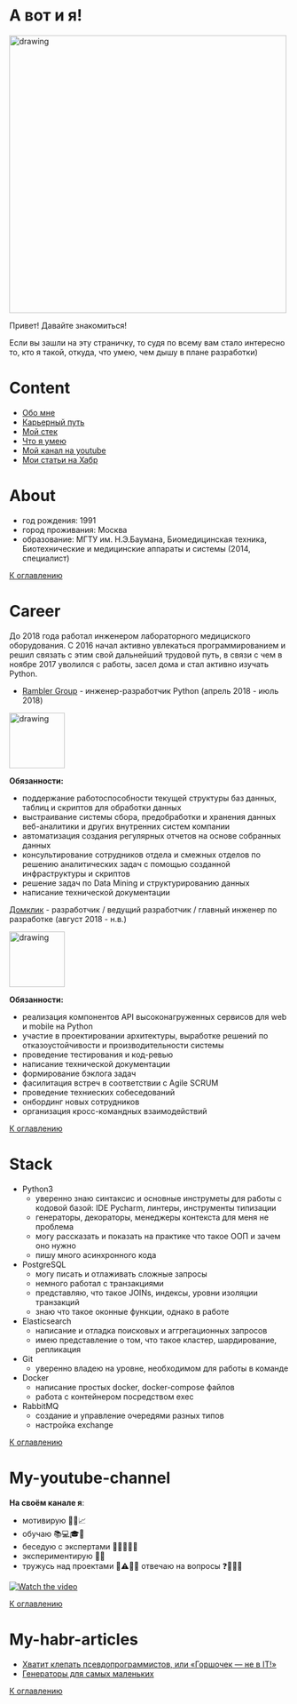 # А вот и я!
<p>
<img src="https://sun9-40.userapi.com/impg/c854220/v854220417/177618/CNRgoIT-Hnk.jpg?size=1280x720&quality=96&sign=ba7063584c8305e0084f172e19bbbe6e&type=album" alt="drawing" width="500"/>
</p>
<p>Привет! Давайте знакомиться!</p>

<p>
Если вы зашли на эту страничку, то судя по всему вам стало интересно то, кто я такой, откуда, что умею, чем дышу в 
плане разработки)</p>

# Content
- [Обо мне](#about)
- [Карьерный путь](#career)
- [Мой стек](#stack)
- [Что я умею](#skills)
- [Мой канал на youtube](#my-youtube-channel)
- [Мои статьи на Хабр](#my-habr-articles)

# About
- год рождения: 1991
- город проживания: Москва
- образование: МГТУ им. Н.Э.Баумана, Биомедицинская техника, Биотехнические и медицинские аппараты и системы (2014, специалист)

[К оглавлению](#about)

# Career
До 2018 года работал инженером лабораторного медициского оборудования. С 2016 начал активно увлекаться программированием 
и решил связать с этим свой дальнейший трудовой путь, в связи с чем в ноябре 2017 уволился с работы, засел дома и 
стал активно изучать Python.

- <a href=https://rambler-co.ru/>Rambler Group</a> - инженер-разработчик Python (апрель 2018 - июль 2018)
<p><img src="https://static.tildacdn.com/tild3230-6533-4234-b861-386363356133/logo.png" alt="drawing" width="100"/>
</p>
<div><b>Обязанности:</b></div>
<p>

- поддержание работоспособности текущей структуры баз данных, таблиц и скриптов для обработки данных
- выстраивание системы сбора, предобработки и хранения данных веб-аналитики и других внутренних систем компании
- автоматизация создания регулярных отчетов на основе собранных данных
- консультирование сотрудников отдела и смежных отделов по решению аналитических задач с помощью созданной инфраструктуры и скриптов
- решение задач по Data Mining и структурированию данных
- написание технической документации

</p>

<a href=https://domclick.ru/>Домклик</a> - разработчик / ведущий разработчик / главный инженер по разработке (август 2018 - н.в.)
<p><img src="https://domclick.ru/homepage-confered/og_logo_new.png" alt="drawing" width="100"/>
</p>
<p><b>Обязанности:</b></p>

- реализация компонентов API высоконагруженных сервисов для web и mobile на Python
- участие в проектировании архитектуры, выработке решений по отказоустойчивости и производительности системы
- проведение тестирования и код-ревью
- написание технической документации
- формирование бэклога задач
- фасилитация встреч в соответствии с Agile SCRUM
- проведение техниеских собеседований
- онбординг новых сотрудников
- организация кросс-командных взаимодействий

[К оглавлению](#about)

# Stack
- Python3
    - уверенно знаю синтаксис и основные инструметы для работы с кодовой базой: IDE Pycharm, линтеры, инструменты 
    типизации
    - генераторы, декораторы, менеджеры контекста для меня не проблема
    - могу рассказать и показать на практике что такое ООП и зачем оно нужно
    - пишу много асинхронного кода
- PostgreSQL
    - могу писать и отлаживать сложные запросы
    - немного работал с транзакциями
    - представляю, что такое JOINs, индексы, уровни изоляции транзакций
    - знаю что такое оконные функции, однако в работе 
- Elasticsearch
    - написание и отладка поисковых и аггрегационных запросов
    - имею представление о том, что такое кластер, шардирование, репликация
- Git
    - уверенно владею на уровне, необходимом для работы в команде
- Docker
    - написание простых docker, docker-compose файлов
    - работа с контейнером посредством exec
- RabbitMQ
    - создание и управление очередями разных типов
    - настройка exchange
    
[К оглавлению](#about)

# My-youtube-channel

**На своём канале я**:
- мотивирую 🏃🙌📈 
- обучаю 📚💻🎓🎒
- беседую с экспертами 📣🐻🐺🐘🐍
- экспериментирую 🔭🔬
- тружусь над проектами 🚧⚠️🚜👷
отвечаю на вопросы ❓🙇💬😸

[![Watch the video](https://img.youtube.com/vi/IIhyAIeospA/maxresdefault.jpg)](https://youtu.be/IIhyAIeospA)

[К оглавлению](#about)

# My-habr-articles
- <a href=https://habr.com/ru/company/domclick/blog/572272/>Хватит клепать псевдопрограммистов, или «Горшочек — не в IT!»</a>
- <a href=https://habr.com/ru/company/domclick/blog/560300/>Генераторы для самых маленьких</a>

[К оглавлению](#about)